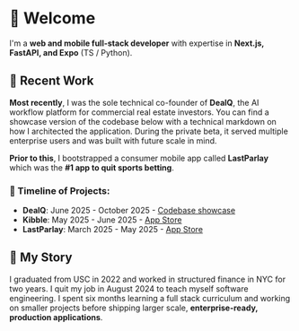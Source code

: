 # 👋 Welcome

I'm a **web and mobile full-stack developer** with expertise in **Next.js, FastAPI, and Expo** (TS / Python).

## 🚀 Recent Work

**Most recently**, I was the sole technical co-founder of **DealQ**, the AI workflow platform for commercial real estate investors. You can find a showcase version of the codebase below with a technical markdown on how I architected the application. During the private beta, it served multiple enterprise users and was built with future scale in mind.

**Prior to this**, I bootstrapped a consumer mobile app called **LastParlay** which was the **#1 app to quit sports betting**.

### 📅 Timeline of Projects:
- **DealQ**: June 2025 - October 2025 - [Codebase showcase](https://github.com/into-the-mehtaverse/dealq-showcase)
- **Kibble**: May 2025 - June 2025 - [App Store](https://apps.apple.com/us/app/kibble-io/id6745099659)
- **LastParlay**: March 2025 - May 2025 - [App Store](https://apps.apple.com/us/app/lastparlay/id6743965498)

## 📖 My Story

I graduated from USC in 2022 and worked in structured finance in NYC for two years. I quit my job in August 2024 to teach myself software engineering. I spent six months learning a full stack curriculum and working on smaller projects before shipping larger scale, **enterprise-ready, production applications**.




<!--
**into-the-mehtaverse/into-the-mehtaverse** is a ✨ _special_ ✨ repository because its `README.md` (this file) appears on your GitHub profile.

Here are some ideas to get you started:

- 🔭 I’m currently working on ...
- 🌱 I’m currently learning ...
- 👯 I’m looking to collaborate on ...
- 🤔 I’m looking for help with ...
- 💬 Ask me about ...
- 📫 How to reach me: ...
- 😄 Pronouns: ...
- ⚡ Fun fact: ...
-->
